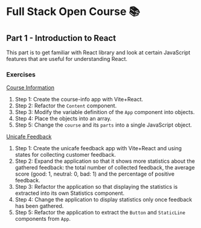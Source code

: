 # Full Stack Open Course 📚

## Part 1 - Introduction to React

This part is to get familiar with React library and look at certain JavaScript features that are useful for understanding React.

### Exercises

[Course Information](/part-01/course-info/)

1. Step 1: Create the course-info app with Vite+React.
2. Step 2: Refactor the `Content` component.
3. Step 3: Modify the variable definition of the `App` component into objects.
4. Step 4: Place the objects into an array.
5. Step 5: Change the `course` and its `parts` into a single JavaScript object.

[Unicafe Feedback](/part-01/unicafe/)

1. Step 1: Create the unicafe feedback app with Vite+React and using states for collecting customer feedback.
2. Step 2: Expand the application so that it shows more statistics about the gathered feedback: the total number of collected feedback, the average score (good: 1, neutral: 0, bad: 1) and the percentage of positive feedback.
3. Step 3: Refactor the application so that displaying the statistics is extracted into its own Statistics component.
4. Step 4: Change the application to display statistics only once feedback has been gathered.
5. Step 5: Refactor the application to extract the `Button` and `StaticLine` components from `App`.